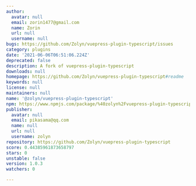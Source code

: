 ```yaml
---
author:
  avatar: null
  email: zorin1477@gmail.com
  name: Zorin
  url: null
  username: null
bugs: https://github.com/Zolyn/vuepress-plugin-typescript/issues
category: plugins
date: '2021-06-06T06:51:06.224Z'
deprecated: false
description: A fork of vuepress-plugin-typescript
downloads: null
homepage: https://github.com/Zolyn/vuepress-plugin-typescript#readme
keywords: null
license: null
maintainers: null
name: '@zolyn/vuepress-plugin-typescript'
npm: https://www.npmjs.com/package/%40zolyn%2Fvuepress-plugin-typescript
publisher:
  avatar: null
  email: pikasama@qq.com
  name: null
  url: null
  username: zolyn
repository: https://github.com/Zolyn/vuepress-plugin-typescript
score: 0.44385961873658797
stars: 0
unstable: false
version: 1.0.3
watchers: 0

---
```


